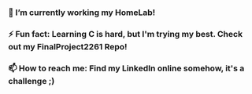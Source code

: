 ### 🔭 I’m currently working my HomeLab!
### ⚡ Fun fact: Learning C is hard, but I'm trying my best. Check out my FinalProject2261 Repo!
### 📫 How to reach me: Find my LinkedIn online somehow, it's a challenge ;)

<!--
**vivek3210/vivek3210** is a ✨ _special_ ✨ repository because its `README.md` (this file) appears on your GitHub profile.

Here are some ideas to get you started:

- 🔭 I’m currently working on ...
- 🌱 I’m currently learning ...
- 👯 I’m looking to collaborate on ...
- 🤔 I’m looking for help with ...
- 💬 Ask me about ...
- 📫 How to reach me: ...
- 😄 Pronouns: ...
- ⚡ Fun fact: ...
-->
